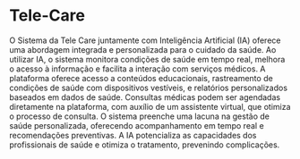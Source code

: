 # Tele-Care
O Sistema da Tele Care juntamente com Inteligência Artificial (IA) oferece uma abordagem integrada e personalizada para o cuidado da saúde. Ao utilizar IA, o sistema monitora condições de saúde em tempo real, melhora o acesso à informação e facilita a interação com serviços médicos.
A plataforma oferece acesso a conteúdos educacionais, rastreamento de condições de saúde com dispositivos vestíveis, e relatórios personalizados baseados em dados de saúde. Consultas médicas podem ser agendadas diretamente na plataforma, com auxílio de um assistente virtual, que otimiza o processo de consulta.
O sistema preenche uma lacuna na gestão de saúde personalizada, oferecendo acompanhamento em tempo real e recomendações preventivas. A IA potencializa as capacidades dos profissionais de saúde e otimiza o tratamento, prevenindo complicações.
